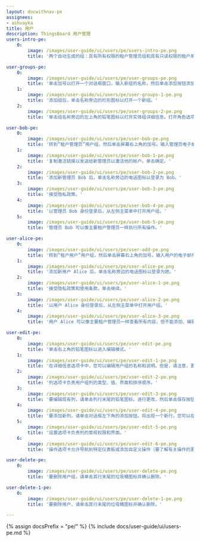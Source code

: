 ```yaml
---
layout: docwithnav-pe
assignees:
- ashvayka
title: 用户
description: ThingsBoard 用户管理
users-intro-pe:
    0:
        image: /images/user-guide/ui/users/pe/users-intro-pe.png
        title: '两个自动生成的组：具有所有权限的租户管理员组和具有只读权限的租户用户组。'

user-groups-pe:
    0:
        image: /images/user-guide/ui/users/pe/user-groups-pe.png
        title: '单击加号以打开一个对话框窗口，输入新组的名称，然后单击添加按钮添加新组。'
    1:
        image: /images/user-guide/ui/users/pe/user-groups-1-pe.png
        title: '添加组后，单击名称旁边的栏形图标以打开一个新组。'
    2:
        image: /images/user-guide/ui/users/pe/user-groups-2-pe.png
        title: '单击组名称旁边的左上角的铅笔图标以打开实体组详细信息。打开角色选项卡，然后单击加号图标以添加新角色。'

user-bob-pe:
    0:
        image: /images/user-guide/ui/users/pe/user-bob-pe.png
        title: '转到“租户管理员”用户组，然后单击屏幕右上角的加号。输入管理员电子邮件地址、名字和姓氏。单击添加按钮以添加新管理员。'
    1:
        image: /images/user-guide/ui/users/pe/user-bob-1-pe.png
        title: '复制激活链接以发送给新管理员以激活他的帐户。单击确定。'
    2:
        image: /images/user-guide/ui/users/pe/user-bob-2-pe.png
        title: '添加新管理员 Bob 后，单击名称旁边的电话图标以登录为 Bob。'
    3:
        image: /images/user-guide/ui/users/pe/user-bob-3-pe.png
        title: '接受隐私政策。'
    4:
        image: /images/user-guide/ui/users/pe/user-bob-4-pe.png
        title: '以管理员 Bob 身份登录后，从左侧主菜单中打开用户组。'
    5:
        image: /images/user-guide/ui/users/pe/user-bob-5-pe.png
        title: '管理员 Bob 可以像主要租户管理员一样执行所有操作。'

user-alice-pe:
    0:
        image: /images/user-guide/ui/users/pe/user-add-pe.png
        title: '转到“租户用户”用户组，然后单击屏幕右上角的加号。输入用户的电子邮件地址、名字和姓氏。单击添加按钮以添加新用户。'
    1:
        image: /images/user-guide/ui/users/pe/user-alice-pe.png
        title: '添加新用户 Alice 后，单击名称旁边的电话图标以登录为她。'
    2:
        image: /images/user-guide/ui/users/pe/user-alice-1-pe.png
        title: '接受隐私政策和使用条款。单击继续。'
    3:
        image: /images/user-guide/ui/users/pe/user-alice-2-pe.png
        title: '以用户 Alice 身份登录后，从左侧主菜单中打开用户组。'
    4:
        image: /images/user-guide/ui/users/pe/user-alice-3-pe.png
        title: '用户 Alice 可以像主要租户管理员一样查看所有内容，但不能添加、编辑或删除实体。'

user-edit-pe:
    0:
        image: /images/user-guide/ui/users/pe/user-edit-pe.png
        title: '单击右上角的铅笔图标以进入编辑模式。'
    1:
        image: /images/user-guide/ui/users/pe/user-edit-1-pe.png
        title: '在详细信息选项卡中，您可以编辑用户组的名称和说明。但是，请注意，更改说明不会影响用户组的权限。'
    2:
        image: /images/user-guide/ui/users/pe/user-edit-2-pe.png
        title: '列选项卡负责用户组列的类型、值、界面和排序顺序。'
    3:
        image: /images/user-guide/ui/users/pe/user-edit-3-pe.png
        title: '要编辑现有列，请单击列行末尾的铅笔图标。进行更改，然后单击保存按钮以应用更改。（要了解有关单元格样式功能的更多信息，请参阅下面的链接）'
    4:
        image: /images/user-guide/ui/users/pe/user-edit-4-pe.png
        title: '要添加新列，请单击对话框左下角的添加按钮。将出现一个新行，您可以在其中添加列。'
    5:
        image: /images/user-guide/ui/users/pe/user-edit-5-pe.png
        title: '设置选项卡负责列的常规权限和界面。'
    6:
        image: /images/user-guide/ui/users/pe/user-edit-6-pe.png
        title: '操作选项卡允许导航到特定仪表板或添加自定义操作（要了解有关操作的更多信息，请参阅下面的链接）。'

user-delete-pe:
    0:
        image: /images/user-guide/ui/users/pe/user-delete-pe.png
        title: '要删除用户组，请单击其行末尾的垃圾桶图标并确认删除。'

user-delete-1-pe:
    0:
        image: /images/user-guide/ui/users/pe/user-delete-1-pe.png
        title: '要删除用户，请单击其行末尾的垃圾桶图标并确认删除。'

---
```


{% assign docsPrefix = "pe/" %}
{% include docs/user-guide/ui/users-pe.md %}
